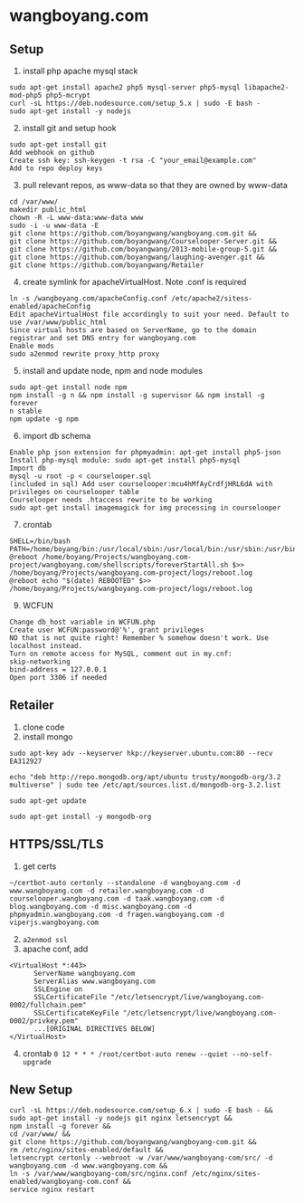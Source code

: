 wangboyang.com
==============

## Setup

1. install php apache mysql stack
  ```
  sudo apt-get install apache2 php5 mysql-server php5-mysql libapache2-mod-php5 php5-mcrypt
  curl -sL https://deb.nodesource.com/setup_5.x | sudo -E bash -
  sudo apt-get install -y nodejs
  ```

2. install git and setup hook
  ```
  sudo apt-get install git
  Add webhook on github
  Create ssh key: ssh-keygen -t rsa -C "your_email@example.com"
  Add to repo deploy keys
  ```

3. pull relevant repos, as www-data so that they are owned by www-data
  ```
  cd /var/www/
  makedir public_html
  chown -R -L www-data:www-data www
  sudo -i -u www-data -E
  git clone https://github.com/boyangwang/wangboyang.com.git &&
  git clone https://github.com/boyangwang/Courselooper-Server.git &&
  git clone https://github.com/boyangwang/2013-mobile-group-5.git &&
  git clone https://github.com/boyangwang/laughing-avenger.git &&
  git clone https://github.com/boyangwang/Retailer
  ```

4. create symlink for apacheVirtualHost. Note .conf is required
  ```
  ln -s /wangboyang.com/apacheConfig.conf /etc/apache2/sitess-enabled/apacheConfig
  Edit apacheVirtualHost file accordingly to suit your need. Default to use /var/www/public_html
  Since virtual hosts are based on ServerName, go to the domain registrar and set DNS entry for wangboyang.com
  Enable mods
  sudo a2enmod rewrite proxy_http proxy
  ```

5. install and update node, npm and node modules
  ```
  sudo apt-get install node npm
  npm install -g n && npm install -g supervisor && npm install -g forever
  n stable
  npm update -g npm
  ```

6. import db schema
  ```
  Enable php json extension for phpmyadmin: apt-get install php5-json
  Install php-mysql module: sudo apt-get install php5-mysql
  Import db
  mysql -u root -p < courselooper.sql
  (included in sql) Add user courselooper:mcu4hMfAyCrdfjHRL6dA with privileges on courselooper table
  Courselooper needs .htaccess rewrite to be working
  sudo apt-get install imagemagick for img processing in courselooper
  ```

7. crontab
  ```
  SHELL=/bin/bash
  PATH=/home/boyang/bin:/usr/local/sbin:/usr/local/bin:/usr/sbin:/usr/bin:/sbin:/bin
  @reboot /home/boyang/Projects/wangboyang.com-project/wangboyang.com/shellscripts/foreverStartAll.sh $>> /home/boyang/Projects/wangboyang.com-project/logs/reboot.log
  @reboot echo "$(date) REBOOTED" $>> /home/boyang/Projects/wangboyang.com-project/logs/reboot.log

  ```

9. WCFUN
  ```
  Change db_host variable in WCFUN.php
  Create user WCFUN:password@'%', grant privileges
  NO that is not quite right! Remember % somehow doesn't work. Use localhost instead.
  Turn on remote access for MySQL, comment out in my.cnf:
  skip-networking
  bind-address = 127.0.0.1
  Open port 3306 if needed
  ```

## Retailer
1. clone code
2. install mongo
  ```
  sudo apt-key adv --keyserver hkp://keyserver.ubuntu.com:80 --recv EA312927

  echo "deb http://repo.mongodb.org/apt/ubuntu trusty/mongodb-org/3.2 multiverse" | sudo tee /etc/apt/sources.list.d/mongodb-org-3.2.list

  sudo apt-get update

  sudo apt-get install -y mongodb-org
  ```

## HTTPS/SSL/TLS
1. get certs
  ```
  ~/certbot-auto certonly --standalone -d wangboyang.com -d www.wangboyang.com -d retailer.wangboyang.com -d courselooper.wangboyang.com -d taak.wangboyang.com -d blog.wangboyang.com -d misc.wangboyang.com -d phpmyadmin.wangboyang.com -d fragen.wangboyang.com -d viperjs.wangboyang.com
  ```

2. `a2enmod ssl`
3. apache conf, add
  ```
  <VirtualHost *:443>
        ServerName wangboyang.com
        ServerAlias www.wangboyang.com
        SSLEngine on
        SSLCertificateFile "/etc/letsencrypt/live/wangboyang.com-0002/fullchain.pem"
        SSLCertificateKeyFile "/etc/letsencrypt/live/wangboyang.com-0002/privkey.pem"
        ...[ORIGINAL DIRECTIVES BELOW]
  </VirtualHost>
  ```

4. crontab `0 12 * * * /root/certbot-auto renew --quiet --no-self-upgrade`

## New Setup
```
curl -sL https://deb.nodesource.com/setup_6.x | sudo -E bash - &&
sudo apt-get install -y nodejs git nginx letsencrypt &&
npm install -g forever &&
cd /var/www/ &&
git clone https://github.com/boyangwang/wangboyang-com.git &&
rm /etc/nginx/sites-enabled/default &&
letsencrypt certonly --webroot -w /var/www/wangboyang-com/src/ -d wangboyang.com -d www.wangboyang.com &&
ln -s /var/www/wangboyang-com/src/nginx.conf /etc/nginx/sites-enabled/wangboyang-com.conf &&
service nginx restart
```
